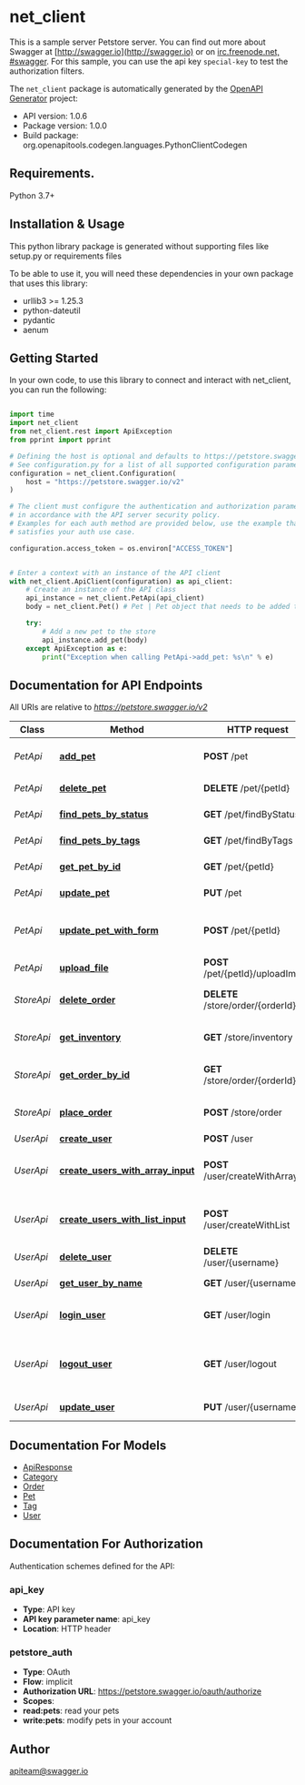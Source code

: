 # net_client
This is a sample server Petstore server.  You can find out more about Swagger at [http://swagger.io](http://swagger.io) or on [irc.freenode.net, #swagger](http://swagger.io/irc/).  For this sample, you can use the api key `special-key` to test the authorization filters.

The `net_client` package is automatically generated by the [OpenAPI Generator](https://openapi-generator.tech) project:

- API version: 1.0.6
- Package version: 1.0.0
- Build package: org.openapitools.codegen.languages.PythonClientCodegen

## Requirements.

Python 3.7+

## Installation & Usage

This python library package is generated without supporting files like setup.py or requirements files

To be able to use it, you will need these dependencies in your own package that uses this library:

* urllib3 >= 1.25.3
* python-dateutil
* pydantic
* aenum

## Getting Started

In your own code, to use this library to connect and interact with net_client,
you can run the following:

```python

import time
import net_client
from net_client.rest import ApiException
from pprint import pprint

# Defining the host is optional and defaults to https://petstore.swagger.io/v2
# See configuration.py for a list of all supported configuration parameters.
configuration = net_client.Configuration(
    host = "https://petstore.swagger.io/v2"
)

# The client must configure the authentication and authorization parameters
# in accordance with the API server security policy.
# Examples for each auth method are provided below, use the example that
# satisfies your auth use case.

configuration.access_token = os.environ["ACCESS_TOKEN"]


# Enter a context with an instance of the API client
with net_client.ApiClient(configuration) as api_client:
    # Create an instance of the API class
    api_instance = net_client.PetApi(api_client)
    body = net_client.Pet() # Pet | Pet object that needs to be added to the store

    try:
        # Add a new pet to the store
        api_instance.add_pet(body)
    except ApiException as e:
        print("Exception when calling PetApi->add_pet: %s\n" % e)

```

## Documentation for API Endpoints

All URIs are relative to *https://petstore.swagger.io/v2*

Class | Method | HTTP request | Description
------------ | ------------- | ------------- | -------------
*PetApi* | [**add_pet**](net_client/docs/PetApi.md#add_pet) | **POST** /pet | Add a new pet to the store
*PetApi* | [**delete_pet**](net_client/docs/PetApi.md#delete_pet) | **DELETE** /pet/{petId} | Deletes a pet
*PetApi* | [**find_pets_by_status**](net_client/docs/PetApi.md#find_pets_by_status) | **GET** /pet/findByStatus | Finds Pets by status
*PetApi* | [**find_pets_by_tags**](net_client/docs/PetApi.md#find_pets_by_tags) | **GET** /pet/findByTags | Finds Pets by tags
*PetApi* | [**get_pet_by_id**](net_client/docs/PetApi.md#get_pet_by_id) | **GET** /pet/{petId} | Find pet by ID
*PetApi* | [**update_pet**](net_client/docs/PetApi.md#update_pet) | **PUT** /pet | Update an existing pet
*PetApi* | [**update_pet_with_form**](net_client/docs/PetApi.md#update_pet_with_form) | **POST** /pet/{petId} | Updates a pet in the store with form data
*PetApi* | [**upload_file**](net_client/docs/PetApi.md#upload_file) | **POST** /pet/{petId}/uploadImage | uploads an image
*StoreApi* | [**delete_order**](net_client/docs/StoreApi.md#delete_order) | **DELETE** /store/order/{orderId} | Delete purchase order by ID
*StoreApi* | [**get_inventory**](net_client/docs/StoreApi.md#get_inventory) | **GET** /store/inventory | Returns pet inventories by status
*StoreApi* | [**get_order_by_id**](net_client/docs/StoreApi.md#get_order_by_id) | **GET** /store/order/{orderId} | Find purchase order by ID
*StoreApi* | [**place_order**](net_client/docs/StoreApi.md#place_order) | **POST** /store/order | Place an order for a pet
*UserApi* | [**create_user**](net_client/docs/UserApi.md#create_user) | **POST** /user | Create user
*UserApi* | [**create_users_with_array_input**](net_client/docs/UserApi.md#create_users_with_array_input) | **POST** /user/createWithArray | Creates list of users with given input array
*UserApi* | [**create_users_with_list_input**](net_client/docs/UserApi.md#create_users_with_list_input) | **POST** /user/createWithList | Creates list of users with given input array
*UserApi* | [**delete_user**](net_client/docs/UserApi.md#delete_user) | **DELETE** /user/{username} | Delete user
*UserApi* | [**get_user_by_name**](net_client/docs/UserApi.md#get_user_by_name) | **GET** /user/{username} | Get user by user name
*UserApi* | [**login_user**](net_client/docs/UserApi.md#login_user) | **GET** /user/login | Logs user into the system
*UserApi* | [**logout_user**](net_client/docs/UserApi.md#logout_user) | **GET** /user/logout | Logs out current logged in user session
*UserApi* | [**update_user**](net_client/docs/UserApi.md#update_user) | **PUT** /user/{username} | Updated user


## Documentation For Models

 - [ApiResponse](net_client/docs/ApiResponse.md)
 - [Category](net_client/docs/Category.md)
 - [Order](net_client/docs/Order.md)
 - [Pet](net_client/docs/Pet.md)
 - [Tag](net_client/docs/Tag.md)
 - [User](net_client/docs/User.md)


<a id="documentation-for-authorization"></a>
## Documentation For Authorization


Authentication schemes defined for the API:
<a id="api_key"></a>
### api_key

- **Type**: API key
- **API key parameter name**: api_key
- **Location**: HTTP header

<a id="petstore_auth"></a>
### petstore_auth

- **Type**: OAuth
- **Flow**: implicit
- **Authorization URL**: https://petstore.swagger.io/oauth/authorize
- **Scopes**: 
 - **read:pets**: read your pets
 - **write:pets**: modify pets in your account


## Author

apiteam@swagger.io


